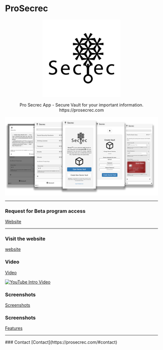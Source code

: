 # ProSecrec

<p align="center">
  <img src="SecrecIcon.png" height="256px" alt="Secrec Icon">
</p>

<p align="center">
  Pro Secrec App - Secure Vault for your important information. https://prosecrec.com
<p align="center">

![Secrec App Screenshot](ProSecrec-Flyer.png)

<hr/>

### Request for Beta program access
[Website](mailto:contact@prosecrec.com?subject=sign-up%20request%20for%20Secrec%20beta)

<hr/>

### Visit the website
[website](https://prosecrec.com)

### Video
[Video](https://prosecrec.com/#download)

[![YouTube Intro Video](https://img.youtube.com/vi/X1GcGkUBI28/0.jpg)](https://www.youtube.com/watch?v=X1GcGkUBI28)

### Screenshots
[Screenshots](https://prosecrec.com/#screenshots)

### Screenshots
[Features](https://prosecrec.com/#features)

<hr/>
### Contact
[Contact](https://prosecrec.com/#contact)

